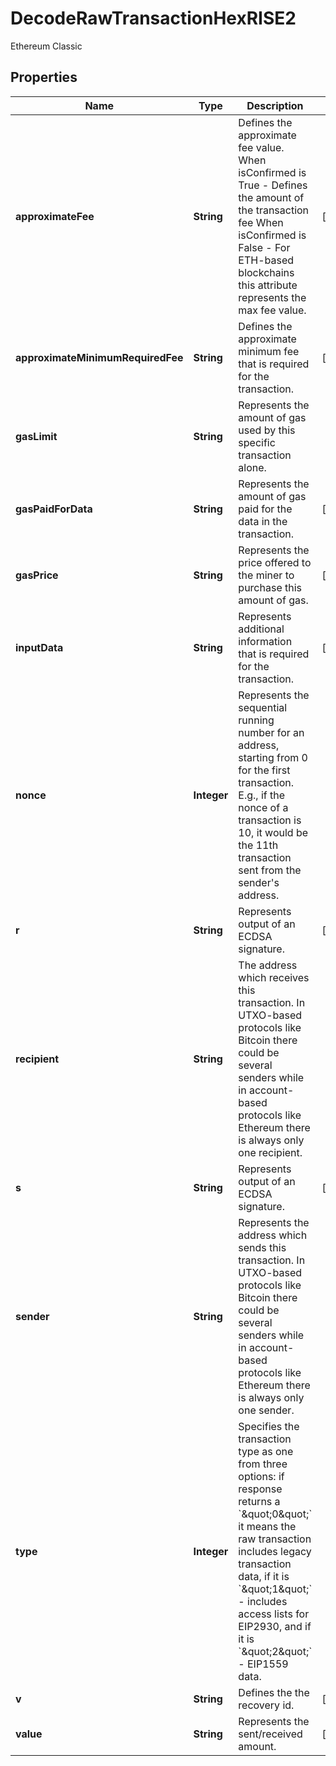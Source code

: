

# DecodeRawTransactionHexRISE2

Ethereum Classic

## Properties

| Name | Type | Description | Notes |
|------------ | ------------- | ------------- | -------------|
|**approximateFee** | **String** | Defines the approximate fee value. When isConfirmed is True - Defines the amount of the transaction fee When isConfirmed is False - For ETH-based blockchains this attribute represents the max fee value. |  [optional] |
|**approximateMinimumRequiredFee** | **String** | Defines the approximate minimum fee that is required for the transaction. |  [optional] |
|**gasLimit** | **String** | Represents the amount of gas used by this specific transaction alone. |  |
|**gasPaidForData** | **String** | Represents the amount of gas paid for the data in the transaction. |  [optional] |
|**gasPrice** | **String** | Represents the price offered to the miner to purchase this amount of gas. |  [optional] |
|**inputData** | **String** | Represents additional information that is required for the transaction. |  [optional] |
|**nonce** | **Integer** | Represents the sequential running number for an address, starting from 0 for the first transaction. E.g., if the nonce of a transaction is 10, it would be the 11th transaction sent from the sender&#39;s address. |  |
|**r** | **String** | Represents output of an ECDSA signature. |  [optional] |
|**recipient** | **String** | The address which receives this transaction. In UTXO-based protocols like Bitcoin there could be several senders while in account-based protocols like Ethereum there is always only one recipient. |  |
|**s** | **String** | Represents output of an ECDSA signature. |  [optional] |
|**sender** | **String** | Represents the address which sends this transaction. In UTXO-based protocols like Bitcoin there could be several senders while in account-based protocols like Ethereum there is always only one sender. |  |
|**type** | **Integer** | Specifies the transaction type as one from three options: if response returns a &#x60;\&quot;0\&quot;&#x60; it means the raw transaction includes legacy transaction data, if it is &#x60;\&quot;1\&quot;&#x60; - includes access lists for EIP2930, and if it is &#x60;\&quot;2\&quot;&#x60; - EIP1559 data. |  |
|**v** | **String** | Defines the the recovery id. |  [optional] |
|**value** | **String** | Represents the sent/received amount. |  [optional] |




